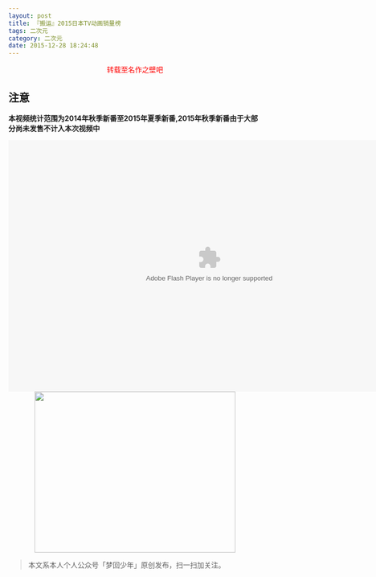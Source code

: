 ```yaml
---
layout: post
title: 『搬运』2015日本TV动画销量榜
tags: 二次元
category: 二次元
date: 2015-12-28 18:24:48
---
```


<center><font color="red">转载至名作之壁吧</font></center>

## 注意

**本视频统计范围为2014年秋季新番至2015年夏季新番,2015年秋季新番由于大部分尚未发售不计入本次视频中**

<embed height="500" width="800" quality="high" allowfullscreen="true" type="application/x-shockwave-flash" src="http://share.acg.tv/flash.swf" flashvars="aid=3448677&page=1" pluginspage="http://www.adobe.com/shockwave/download/download.cgi?P1_Prod_Version=ShockwaveFlash"/>

<div align="center">
<img src="http://7xlkoc.com1.z0.glb.clouddn.com/qrcodenew.jpg" width="400" height="320" />
</div>

> 本文系本人个人公众号「梦回少年」原创发布，扫一扫加关注。